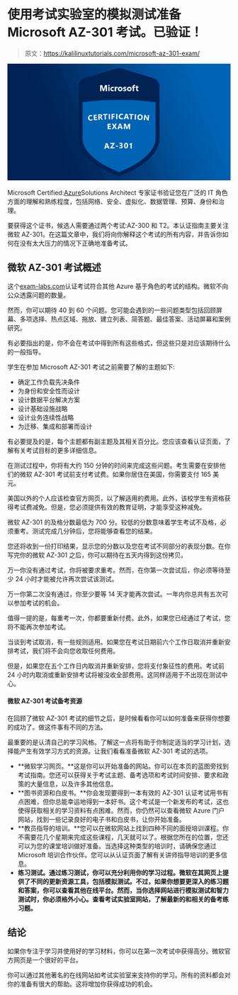 # 使用考试实验室的模拟测试准备 Microsoft AZ-301 考试。已验证！

> 原文：<https://kalilinuxtutorials.com/microsoft-az-301-exam/>

[![Microsoft AZ-301 Exam](img/bf83945ace3081e97fa6360aaadb78c8.png "Microsoft AZ-301 Exam")](https://1.bp.blogspot.com/-m6mo8DEhqNk/XeaaViACn_I/AAAAAAAAGG4/35OTXFCX340Agkz9ct2x9ai2xgqh-AjgwCLcBGAsYHQ/s1600/Microsoft%2BExam.png)

Microsoft Certified:[Azure](https://azure.microsoft.com/en-in/)Solutions Architect 专家证书验证您在广泛的 IT 角色方面的理解和熟练程度，包括网络、安全、虚拟化、数据管理、预算、身份和治理。

要获得这个证书，候选人需要通过两个考试:AZ-300 和 T2。本认证指南主要关注微软 AZ-301。在这篇文章中，我们将向你解释这个考试的所有内容，并告诉你如何在没有太大压力的情况下正确地准备考试。

## **微软 AZ-301 考试概述**

这个[exam-labs.com](https://www.exam-labs.com/dumps/AZ-301)认证考试符合其他 Azure 基于角色的考试的结构。微软不向公众透露问题的数量。

然而，你可以期待 40 到 60 个问题。您可能会遇到的一些问题类型包括回顾屏幕、多项选择、热点区域、拖放、建立列表、简答题、最佳答案、活动屏幕和案例研究。

有必要指出的是，你不会在考试中得到所有这些格式，但这些只是对应该期待什么的一般指导。

学生在参加 Microsoft AZ-301 考试之前需要了解的主题如下:

*   确定工作负载先决条件
*   为身份和安全性而设计
*   设计数据平台解决方案
*   设计基础设施战略
*   设计业务连续性战略
*   为迁移、集成和部署而设计

有必要提及的是，每个主题都有副主题及其相关百分比。您应该查看认证页面，了解有关考试目标的更多详细信息。

在测试过程中，你将有大约 150 分钟的时间来完成这些问题。考生需要在安排他们的微软 AZ-301 考试前支付考试费。如果你居住在美国，你需要支付 165 美元。

美国以外的个人应该检查官方网页，以了解适用的费用。此外，该校学生有资格获得考试费减免。但是，您必须提供有效的教育证明，才能享受这种减免。

微软 AZ-301 的及格分数最低为 700 分。较低的分数意味着学生考试不及格，必须重考。测试完成几分钟后，您将能够查看您的结果。

您还将收到一份打印结果，显示您的分数以及您在考试不同部分的表现分数。在你写完你的微软 AZ-301 之后，你可以期待在五天内得到这份拷贝。

万一你没有通过考试，你将被要求重考。然而，在你第一次尝试后，你必须等待至少 24 小时才能被允许再次尝试该测试。

万一你第二次没有通过，你至少要等 14 天才能再次尝试。一年内你总共有五次可以参加考试的机会。

值得一提的是，每重考一次，你都要重新付费。此外，如果您已经通过了考试，您将不能再次参加考试。

当谈到考试取消，有一些规则适用。如果您在考试日期前六个工作日取消并重新安排考试，我们将不会向您收取任何费用。

但是，如果您在五个工作日内取消并重新安排，您将支付象征性的费用。考试前 24 小时内取消或重新安排考试将被没收全部费用。这同样适用于不出现在测试中心。

#### **微软 AZ-301 考试备考资源**

在回顾了微软 AZ-301 考试的细节之后，是时候看看你可以如何准备来获得你想要的成功了。做这件事有不同的方法。

最重要的是认清自己的学习风格。了解这一点将有助于你制定适当的学习计划，选择能产生有效学习方式的资源。让我们看看准备微软 AZ-301 考试的选项。

*   **微软学习网页。**这是你可以开始准备的网站。你可以在本页的蓝图旁找到考试指南。您还可以获得关于考试主题、备考选项和考试时间安排、要求和政策的大量信息，以及许多其他信息。
*   **图书资源和白皮书。**你会发现要得到一本有效的 AZ-301 认证考试用书有点困难，但你总能幸运地得到一本好书。这个考试是一个新发布的考试，这也使得获取相关的学习资料有点困难。然而，你仍然可以查看微软 Azure 门户网站，找到一些记录良好的电子书和白皮书，让你开始准备。
*   **教员指导的培训。**您可以在微软网站上找到四种不同的面授培训课程。你不需要花几个星期来完成这些课程，几天就可以了。根据您所在的位置，您还可以为您的课堂培训做好准备。当选择这种类型的培训时，请确保您通过 Microsoft 培训合作伙伴。您可以从认证页面了解有关讲师指导培训的更多信息。
*   **练习测试。通过练习测试，你可以充分利用你的学习过程。微软在其网页上提供了不同的更新资源工具，包括模拟测试。不过，如果你想要更深入的练习题和答案，你可以查看其他在线平台。然而，当你选择网站进行模拟测试和智力测试时，你必须格外小心。查看考试实验室网站，了解最新的和相关的备考练习题。**

## **结论**

如果你专注于学习并使用好的学习材料，你可以在第一次考试中获得高分。微软官方网页是一个很好的平台。

你可以通过其他著名的在线网站如考试实验室来支持你的学习。所有的资料都会对你的准备有很大的帮助。这将增加你获得成功的机会。